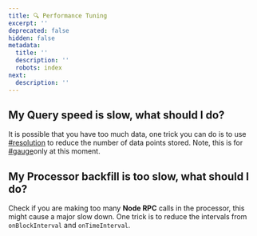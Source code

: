 ```yaml
---
title: 🔍 Performance Tuning
excerpt: ''
deprecated: false
hidden: false
metadata:
  title: ''
  description: ''
  robots: index
next:
  description: ''
---
```

## My Query speed is slow, what should I do?

It is possible that you have too much data, one trick you can do is to use [#resolution](metrics-in-processors#resolution "mention") to reduce the number of data points stored. Note, this is for [#gauge](metrics#gauge "mention")only at this moment.

## My Processor backfill is too slow, what should I do?

Check if you are making too many **Node RPC** calls in the processor, this might cause a major slow down. One trick is to reduce the intervals from `onBlockInterval` and `onTimeInterval`.
